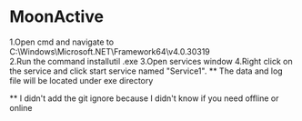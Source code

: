 # MoonActive
1.Open cmd and navigate to C:\Windows\Microsoft.NET\Framework64\v4.0.30319\
2.Run the command installutil <yourproject>.exe
3.Open services window
4.Right click on the service and click start service named "Service1".
** The data and log file will be located under exe directory

** I didn't add the git ignore because I didn't know if you need offline or online 